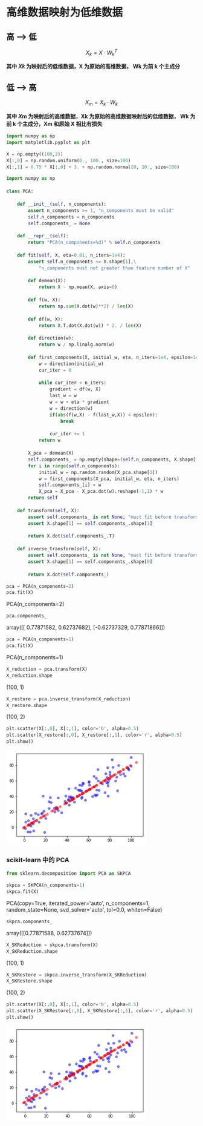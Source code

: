 # 高维数据映射为低维数据

## 高 —> 低

$$X_k = X \cdot W_k^T$$

**其中 𝑋𝑘 为映射后的低维数据，X 为原始的高维数据， Wk 为前 k 个主成分**

## 低 —> 高

$$X_m = X_k \cdot W_k$$

**其中 𝑋m 为映射后的高维数据，Xk 为原始的高维数据映射后的低维数据， Wk 为前 k 个主成分，Xm 和原始 X 相比有损失**

```python
import numpy as np
import matplotlib.pyplot as plt
```

```python
X = np.empty((100,2))
X[:,0] = np.random.uniform(0., 100., size=100)
X[:,1] = 0.75 * X[:,0] + 3. + np.random.normal(0, 10., size=100)
```

```python
import numpy as np

class PCA:

    def __init__(self, n_components):
        assert n_components >= 1, "n_components must be valid"
        self.n_components = n_components
        self.components_ = None

    def __repr__(self):
        return "PCA(n_components=%d)" % self.n_components

    def fit(self, X, eta=0.01, n_iters=1e4):
        assert self.n_components <= X.shape[1],\
            "n_components must not greater than feature number of X"

        def demean(X):
            return X - np.mean(X, axis=0)

        def f(w, X):
            return np.sum(X.dot(w)**2) / len(X)

        def df(w, X):
            return X.T.dot(X.dot(w)) * 2. / len(X)

        def direction(w):
            return w / np.linalg.norm(w)

        def first_components(X, initial_w, eta, n_iters=1e4, epsilon=1e-8):
            w = direction(initial_w)
            cur_iter = 0

            while cur_iter < n_iters:
                gradient = df(w, X)
                last_w = w
                w = w + eta * gradient
                w = direction(w)
                if(abs(f(w,X) - f(last_w,X)) < epsilon):
                    break

                cur_iter += 1
            return w

        X_pca = demean(X)
        self.components_ = np.empty(shape=(self.n_components, X.shape[1]))
        for i in range(self.n_components):
            initial_w = np.random.random(X_pca.shape[1])
            w = first_components(X_pca, initial_w, eta, n_iters)
            self.components_[i] = w
            X_pca = X_pca - X_pca.dot(w).reshape(-1,1) * w
        return self

    def transform(self, X):
        assert self.components_ is not None, "must fit before transform"
        assert X.shape[1] == self.components_.shape[1]

        return X.dot(self.components_.T)

    def inverse_transform(self, X):
        assert self.components_ is not None, "must fit before transform"
        assert X.shape[1] == self.components_.shape[0]

        return X.dot(self.components_)
```

```python
pca = PCA(n_components=2)
pca.fit(X)
```

PCA(n_components=2)

```python
pca.components_
```

array([[ 0.77871582,  0.62737682],
           [-0.62737329,  0.77871866]])

```python
pca = PCA(n_components=1)
pca.fit(X)
```

PCA(n_components=1)

```python
X_reduction = pca.transform(X)
X_reduction.shape
```

(100, 1)

```python
X_restore = pca.inverse_transform(X_reduction)
X_restore.shape
```

(100, 2)

```python
plt.scatter(X[:,0], X[:,1], color='b', alpha=0.5)
plt.scatter(X_restore[:,0], X_restore[:,1], color='r', alpha=0.5)
plt.show()
```

![png](..\assets\img\PCA\output_9_0.png)

### scikit-learn 中的 PCA

```python
from sklearn.decomposition import PCA as SKPCA
```

```python
skpca = SKPCA(n_components=1)
skpca.fit(X)
```

PCA(copy=True, iterated_power='auto', n_components=1, random_state=None,
      svd_solver='auto', tol=0.0, whiten=False)

```python
skpca.components_
```

array([[0.77871588, 0.62737674]])

```python
X_SKReduction = skpca.transform(X)
X_SKReduction.shape
```

(100, 1)

```python
X_SKRestore = skpca.inverse_transform(X_SKReduction)
X_SKRestore.shape
```

(100, 2)

```python
plt.scatter(X[:,0], X[:,1], color='b', alpha=0.5)
plt.scatter(X_SKRestore[:,0], X_SKRestore[:,1], color='r', alpha=0.5)
plt.show()
```

![png](..\assets\img\PCA\output_16_0.png)
